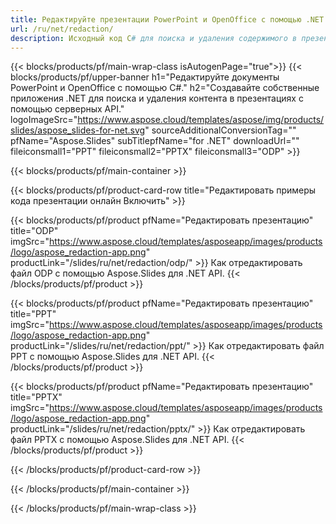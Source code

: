 ```yaml
---
title: Редактируйте презентации PowerPoint и OpenOffice с помощью .NET
url: /ru/net/redaction/
description: Исходный код C# для поиска и удаления содержимого в презентациях PowerPoint и OpenOffice™
---
```


{{< blocks/products/pf/main-wrap-class isAutogenPage="true">}}
{{< blocks/products/pf/upper-banner h1="Редактируйте документы PowerPoint и OpenOffice с помощью C#." h2="Создавайте собственные приложения .NET для поиска и удаления контента в презентациях с помощью серверных API." logoImageSrc="https://www.aspose.cloud/templates/aspose/img/products/slides/aspose_slides-for-net.svg" sourceAdditionalConversionTag="" pfName="Aspose.Slides" subTitlepfName="for .NET" downloadUrl="" fileiconsmall1="PPT" fileiconsmall2="PPTX" fileiconsmall3="ODP" >}}

{{< blocks/products/pf/main-container >}}

{{< blocks/products/pf/product-card-row title="Редактировать примеры кода презентации онлайн Включить" >}}

{{< blocks/products/pf/product pfName="Редактировать презентацию" title="ODP" imgSrc="https://www.aspose.cloud/templates/asposeapp/images/products/logo/aspose_redaction-app.png" productLink="/slides/ru/net/redaction/odp/" >}}
Как отредактировать файл ODP с помощью Aspose.Slides для .NET API.
{{< /blocks/products/pf/product >}}

{{< blocks/products/pf/product pfName="Редактировать презентацию" title="PPT" imgSrc="https://www.aspose.cloud/templates/asposeapp/images/products/logo/aspose_redaction-app.png" productLink="/slides/ru/net/redaction/ppt/" >}}
Как отредактировать файл PPT с помощью Aspose.Slides для .NET API.
{{< /blocks/products/pf/product >}}

{{< blocks/products/pf/product pfName="Редактировать презентацию" title="PPTX" imgSrc="https://www.aspose.cloud/templates/asposeapp/images/products/logo/aspose_redaction-app.png" productLink="/slides/ru/net/redaction/pptx/" >}}
Как отредактировать файл PPTX с помощью Aspose.Slides для .NET API.
{{< /blocks/products/pf/product >}}



{{< /blocks/products/pf/product-card-row >}}

{{< /blocks/products/pf/main-container >}}
    
{{< /blocks/products/pf/main-wrap-class >}}